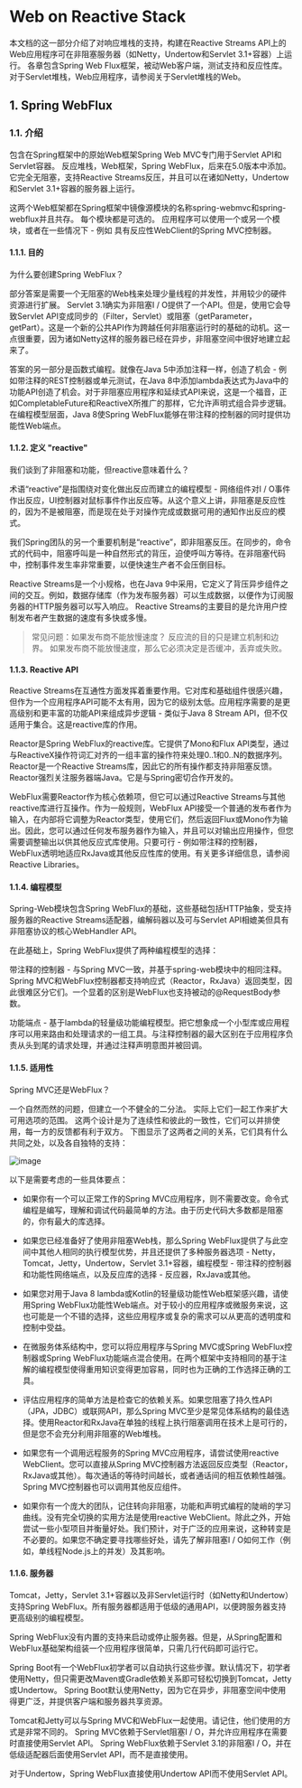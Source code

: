 # Web on Reactive Stack

本文档的这一部分介绍了对响应堆栈的支持，构建在Reactive Streams API上的Web应用程序可在非阻塞服务器（如Netty，Undertow和Servlet 3.1+容器）上运行。 各章包含Spring Web Flux框架，被动Web客户端，测试支持和反应性库。 对于Servlet堆栈，Web应用程序，请参阅关于Servlet堆栈的Web。

## 1. Spring WebFlux

### 1.1. 介绍

包含在Spring框架中的原始Web框架Spring Web MVC专门用于Servlet API和Servlet容器。 反应堆栈，Web框架，Spring WebFlux，后来在5.0版本中添加。 它完全无阻塞，支持Reactive Streams反压，并且可以在诸如Netty，Undertow和Servlet 3.1+容器的服务器上运行。

这两个Web框架都在Spring框架中镜像源模块的名称spring-webmvc和spring-webflux并且共存。 每个模块都是可选的。 应用程序可以使用一个或另一个模块，或者在一些情况下 - 例如 具有反应性WebClient的Spring MVC控制器。

#### 1.1.1. 目的

为什么要创建Spring WebFlux？

部分答案是需要一个无阻塞的Web栈来处理少量线程的并发性，并用较少的硬件资源进行扩展。 Servlet 3.1确实为非阻塞I / O提供了一个API。但是，使用它会导致Servlet API变成同步的（Filter，Servlet）或阻塞（getParameter，getPart）。这是一个新的公共API作为跨越任何非阻塞运行时的基础的动机。这一点很重要，因为诸如Netty这样的服务器已经在异步，非阻塞空间中很好地建立起来了。

答案的另一部分是函数式编程。就像在Java 5中添加注释一样，创造了机会 - 例如带注释的REST控制器或单元测试，在Java 8中添加lambda表达式为Java中的功能API创造了机会。对于非阻塞应用程序和延续式API来说，这是一个福音，正如CompletableFuture和ReactiveX所推广的那样，它允许声明式组合异步逻辑。在编程模型层面，Java 8使Spring WebFlux能够在带注释的控制器的同时提供功能性Web端点。

#### 1.1.2. 定义 "reactive"

我们谈到了非阻塞和功能，但reactive意味着什么？

术语“reactive”是指围绕对变化做出反应而建立的编程模型 - 网络组件对I / O事件作出反应，UI控制器对鼠标事件作出反应等。从这个意义上讲，非阻塞是反应性的，因为不是被阻塞，而是现在处于对操作完成或数据可用的通知作出反应的模式。

我们Spring团队的另一个重要机制是“reactive”，即非阻塞反压。在同步的，命令式的代码中，阻塞呼叫是一种自然形式的背压，迫使呼叫方等待。在非阻塞代码中，控制事件发生率非常重要，以便快速生产者不会压倒目标。

Reactive Streams是一个小规格，也在Java 9中采用，它定义了背压异步组件之间的交互。例如，数据存储库（作为发布服务器）可以生成数据，以便作为订阅服务器的HTTP服务器可以写入响应。 Reactive Streams的主要目的是允许用户控制发布者产生数据的速度有多快或多慢。

>常见问题：如果发布商不能放慢速度？
反应流的目的只是建立机制和边界。 如果发布商不能放慢速度，那么它必须决定是否缓冲，丢弃或失败。

#### 1.1.3. Reactive API

Reactive Streams在互通性方面发挥着重要作用。它对库和基础组件很感兴趣，但作为一个应用程序API可能不太有用，因为它的级别太低。应用程序需要的是更高级别和更丰富的功能API来组成异步逻辑 - 类似于Java 8 Stream API，但不仅适用于集合。这是reactive库的作用。

Reactor是Spring WebFlux的reactive库。它提供了Mono和Flux API类型，通过与ReactiveX操作符词汇对齐的一组丰富的操作符来处理0..1和0..N的数据序列。 Reactor是一个Reactive Streams库，因此它的所有操作都支持非阻塞反馈。 Reactor强烈关注服务器端Java。它是与Spring密切合作开发的。

WebFlux需要Reactor作为核心依赖项，但它可以通过Reactive Streams与其他reactive库进行互操作。作为一般规则，WebFlux API接受一个普通的发布者作为输入，在内部将它调整为Reactor类型，使用它们，然后返回Flux或Mono作为输出。因此，您可以通过任何发布服务器作为输入，并且可以对输出应用操作，但您需要调整输出以供其他反应式库使用。只要可行 - 例如带注释的控制器，WebFlux透明地适应RxJava或其他反应性库的使用。有关更多详细信息，请参阅Reactive Libraries。

#### 1.1.4. 编程模型

Spring-Web模块包含Spring WebFlux的基础，这些基础包括HTTP抽象，受支持服务器的Reactive Streams适配器，编解码器以及可与Servlet API相媲美但具有非阻塞协议的核心WebHandler API。

在此基础上，Spring WebFlux提供了两种编程模型的选择：

带注释的控制器 - 与Spring MVC一致，并基于spring-web模块中的相同注释。 Spring MVC和WebFlux控制器都支持响应式（Reactor，RxJava）返回类型，因此很难区分它们。一个显着的区别是WebFlux也支持被动的@RequestBody参数。

功能端点 - 基于lambda的轻量级功能编程模型。把它想象成一个小型库或应用程序可以用来路由和处理请求的一组工具。与注释控制器的最大区别在于应用程序负责从头到尾的请求处理，并通过注释声明意图并被回调。

#### 1.1.5. 适用性

Spring MVC还是WebFlux？

一个自然而然的问题，但建立一个不健全的二分法。 实际上它们一起工作来扩大可用选项的范围。 这两个设计是为了连续性和彼此的一致性，它们可以并排使用，每一方的反馈都有利于双方。 下图显示了这两者之间的关系，它们具有什么共同之处，以及各自独特的支持：

![image](https://docs.spring.io/spring/docs/current/spring-framework-reference/images/spring-mvc-and-webflux-venn.png)

以下是需要考虑的一些具体要点：

- 如果你有一个可以正常工作的Spring MVC应用程序，则不需要改变。命令式编程是编写，理解和调试代码最简单的方法。由于历史代码大多数都是阻塞的，你有最大的库选择。

- 如果您已经准备好了使用非阻塞Web栈，那么Spring WebFlux提供了与此空间中其他人相同的执行模型优势，并且还提供了多种服务器选项 - Netty，Tomcat，Jetty，Undertow，Servlet 3.1+容器，编程模型 - 带注释的控制器和功能性网络端点，以及反应库的选择 - 反应器，RxJava或其他。

- 如果您对用于Java 8 lambda或Kotlin的轻量级功能性Web框架感兴趣，请使用Spring WebFlux功能性Web端点。对于较小的应用程序或微服务来说，这也可能是一个不错的选择，这些应用程序或复杂的需求可以从更高的透明度和控制中受益。

- 在微服务体系结构中，您可以将应用程序与Spring MVC或Spring WebFlux控制器或Spring WebFlux功能端点混合使用。在两个框架中支持相同的基于注解的编程模型使得重用知识变得更加容易，同时也为正确的工作选择正确的工具。

- 评估应用程序的简单方法是检查它的依赖关系。如果您阻塞了持久性API（JPA，JDBC）或联网API，那么Spring MVC至少是常见体系结构的最佳选择。使用Reactor和RxJava在单独的线程上执行阻塞调用在技术上是可行的，但是您不会充分利用非阻塞的Web堆栈。

- 如果您有一个调用远程服务的Spring MVC应用程序，请尝试使用reactive WebClient。您可以直接从Spring MVC控制器方法返回反应类型（Reactor，RxJava或其他）。每次通话的等待时间越长，或者通话间的相互依赖性越强。 Spring MVC控制器也可以调用其他反应组件。

- 如果你有一个庞大的团队，记住转向非阻塞，功能和声明式编程的陡峭的学习曲线。没有完全切换的实用方法是使用reactive WebClient。除此之外，开始尝试一些小型项目并衡量好处。我们预计，对于广泛的应用来说，这种转变是不必要的。如果您不确定要寻找哪些好处，请先了解非阻塞I / O如何工作（例如，单线程Node.js上的并发）及其影响。

#### 1.1.6. 服务器

Tomcat，Jetty，Servlet 3.1+容器以及非Servlet运行时（如Netty和Undertow）支持Spring WebFlux。所有服务器都适用于低级的通用API，以便跨服务器支持更高级别的编程模型。

Spring WebFlux没有内置的支持来启动或停止服务器。但是，从Spring配置和WebFlux基础架构组装一个应用程序很简单，只需几行代码即可运行它。

Spring Boot有一个WebFlux初学者可以自动执行这些步骤。默认情况下，初学者使用Netty，但只需更改Maven或Gradle依赖关系即可轻松切换到Tomcat，Jetty或Undertow。 Spring Boot默认使用Netty，因为它在异步，非阻塞空间中使用得更广泛，并提供客户端和服务器共享资源。

Tomcat和Jetty可以与Spring MVC和WebFlux一起使用。请记住，他们使用的方式是非常不同的。 Spring MVC依赖于Servlet阻塞I / O，并允许应用程序在需要时直接使用Servlet API。 Spring WebFlux依赖于Servlet 3.1的非阻塞I / O，并在低级适配器后面使用Servlet API，而不是直接使用。

对于Undertow，Spring WebFlux直接使用Undertow API而不使用Servlet API。
